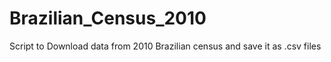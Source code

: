 # Brazilian_Census_2010
Script to Download data from 2010 Brazilian census and save it as .csv files
